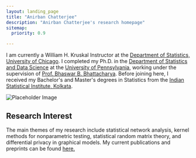```yaml
---
layout: landing_page
title: "Anirban Chatterjee"
description: "Anirban Chatterjee's research homepage"
sitemap:
  priority: 0.9

---
```

<div class="landing-page-wrapper">
      <div class="top-content">
          <div class="landing-page-content">
            <p>
    I am currently a William H. Kruskal Instructor at the <a href="https://statistics.uchicago.edu/" target="_blank">Department of Statistics, University of Chicago</a>. I completed my Ph.D. in the <a href="https://statistics.wharton.upenn.edu/" target="_blank">Department of Statistics and Data Science</a> at the <a href="https://www.upenn.edu/" target="_blank">University of Pennsylvania</a>, working under the supervision of <a href="http://www-stat.wharton.upenn.edu/~bhaswar/" target="_blank">Prof. Bhaswar B. Bhattacharya</a>. Before joining here, I received my Bachelor's and Master's degrees in Statistics from the <a href="https://www.isical.ac.in/" target="_blank">Indian Statistical Institute, Kolkata</a>.
            </p>
          </div>
          <div class="landing-page-image">
              <img src="avatar.jpg" alt="Placeholder Image">
          </div>
      </div>
      <div class="bottom-content">
        <h2>Research Interest</h2>
          <p>
            The main themes of my research include statistical network analysis, kernel methods for nonparametric testing, statistical random matrix theory, and differential privacy in graphical models. My current publications and preprints can be found <a href="https://anirbanc96.github.io/main/research/" target="_blank">here.</a>
        </p>
      </div>
  </div>




                                     
